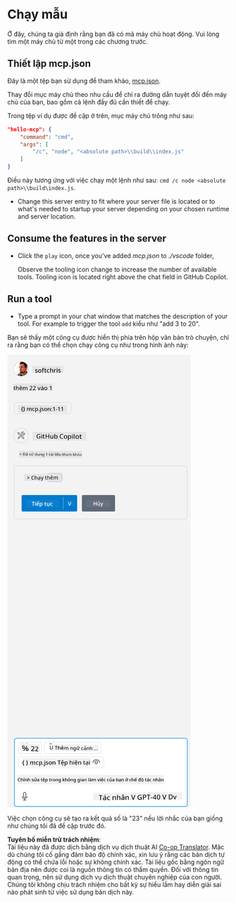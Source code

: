 <!--
CO_OP_TRANSLATOR_METADATA:
{
  "original_hash": "96e08a8c1049dab757deb64cce4ea1e8",
  "translation_date": "2025-05-17T11:22:26+00:00",
  "source_file": "03-GettingStarted/04-vscode/solution/README.md",
  "language_code": "vi"
}
-->
# Chạy mẫu

Ở đây, chúng ta giả định rằng bạn đã có mã máy chủ hoạt động. Vui lòng tìm một máy chủ từ một trong các chương trước.

## Thiết lập mcp.json

Đây là một tệp bạn sử dụng để tham khảo, [mcp.json](../../../../../03-GettingStarted/04-vscode/solution/mcp.json).

Thay đổi mục máy chủ theo nhu cầu để chỉ ra đường dẫn tuyệt đối đến máy chủ của bạn, bao gồm cả lệnh đầy đủ cần thiết để chạy.

Trong tệp ví dụ được đề cập ở trên, mục máy chủ trông như sau:

```json
"hello-mcp": {
    "command": "cmd",
    "args": [
        "/c", "node", "<absolute path>\\build\\index.js"
    ]
}
```

Điều này tương ứng với việc chạy một lệnh như sau: `cmd /c node <absolute path>\\build\index.js`. 

- Change this server entry to fit where your server file is located or to what's needed to startup your server depending on your chosen runtime and server location.

## Consume the features in the server

- Click the `play` icon, once you've added *mcp.json* to *./vscode* folder, 

    Observe the tooling icon change to increase the number of available tools. Tooling icon is located right above the chat field in GitHub Copilot.

## Run a tool

- Type a prompt in your chat window that matches the description of your tool. For example to trigger the tool `add` kiểu như "add 3 to 20".

Bạn sẽ thấy một công cụ được hiển thị phía trên hộp văn bản trò chuyện, chỉ ra rằng bạn có thể chọn chạy công cụ như trong hình ảnh này:

![VS Code chỉ ra rằng nó muốn chạy một công cụ](../../../../../translated_images/vscode-agent.7f56a5ce3cef334adfe737514a7e8ac9384fa4161dd4df14bd3ddc9cd1a154f4.vi.png)

Việc chọn công cụ sẽ tạo ra kết quả số là "23" nếu lời nhắc của bạn giống như chúng tôi đã đề cập trước đó.

**Tuyên bố miễn trừ trách nhiệm**:  
Tài liệu này đã được dịch bằng dịch vụ dịch thuật AI [Co-op Translator](https://github.com/Azure/co-op-translator). Mặc dù chúng tôi cố gắng đảm bảo độ chính xác, xin lưu ý rằng các bản dịch tự động có thể chứa lỗi hoặc sự không chính xác. Tài liệu gốc bằng ngôn ngữ bản địa nên được coi là nguồn thông tin có thẩm quyền. Đối với thông tin quan trọng, nên sử dụng dịch vụ dịch thuật chuyên nghiệp của con người. Chúng tôi không chịu trách nhiệm cho bất kỳ sự hiểu lầm hay diễn giải sai nào phát sinh từ việc sử dụng bản dịch này.